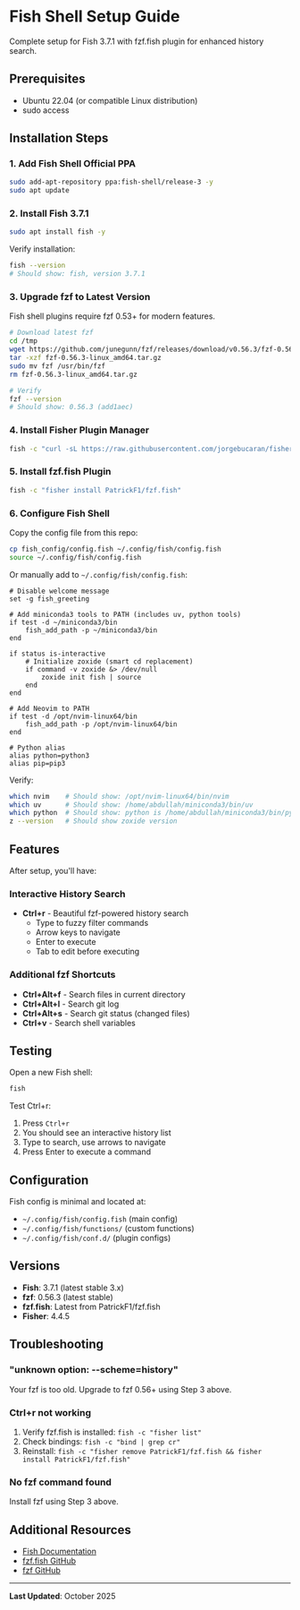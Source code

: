 # Fish Shell Setup Guide

Complete setup for Fish 3.7.1 with fzf.fish plugin for enhanced history search.

## Prerequisites

- Ubuntu 22.04 (or compatible Linux distribution)
- sudo access

## Installation Steps

### 1. Add Fish Shell Official PPA

```bash
sudo add-apt-repository ppa:fish-shell/release-3 -y
sudo apt update
```

### 2. Install Fish 3.7.1

```bash
sudo apt install fish -y
```

Verify installation:
```bash
fish --version
# Should show: fish, version 3.7.1
```

### 3. Upgrade fzf to Latest Version

Fish shell plugins require fzf 0.53+ for modern features.

```bash
# Download latest fzf
cd /tmp
wget https://github.com/junegunn/fzf/releases/download/v0.56.3/fzf-0.56.3-linux_amd64.tar.gz
tar -xzf fzf-0.56.3-linux_amd64.tar.gz
sudo mv fzf /usr/bin/fzf
rm fzf-0.56.3-linux_amd64.tar.gz

# Verify
fzf --version
# Should show: 0.56.3 (add1aec)
```

### 4. Install Fisher Plugin Manager

```bash
fish -c "curl -sL https://raw.githubusercontent.com/jorgebucaran/fisher/main/functions/fisher.fish | source && fisher install jorgebucaran/fisher"
```

### 5. Install fzf.fish Plugin

```bash
fish -c "fisher install PatrickF1/fzf.fish"
```

### 6. Configure Fish Shell

Copy the config file from this repo:

```bash
cp fish_config/config.fish ~/.config/fish/config.fish
source ~/.config/fish/config.fish
```

Or manually add to `~/.config/fish/config.fish`:

```fish
# Disable welcome message
set -g fish_greeting

# Add miniconda3 tools to PATH (includes uv, python tools)
if test -d ~/miniconda3/bin
    fish_add_path -p ~/miniconda3/bin
end

if status is-interactive
    # Initialize zoxide (smart cd replacement)
    if command -v zoxide &> /dev/null
        zoxide init fish | source
    end
end

# Add Neovim to PATH
if test -d /opt/nvim-linux64/bin
    fish_add_path -p /opt/nvim-linux64/bin
end

# Python alias
alias python=python3
alias pip=pip3
```

Verify:
```bash
which nvim    # Should show: /opt/nvim-linux64/bin/nvim
which uv      # Should show: /home/abdullah/miniconda3/bin/uv
which python  # Should show: python is /home/abdullah/miniconda3/bin/python3
z --version   # Should show zoxide version
```

## Features

After setup, you'll have:

### Interactive History Search
- **Ctrl+r** - Beautiful fzf-powered history search
  - Type to fuzzy filter commands
  - Arrow keys to navigate
  - Enter to execute
  - Tab to edit before executing

### Additional fzf Shortcuts
- **Ctrl+Alt+f** - Search files in current directory
- **Ctrl+Alt+l** - Search git log
- **Ctrl+Alt+s** - Search git status (changed files)
- **Ctrl+v** - Search shell variables

## Testing

Open a new Fish shell:
```bash
fish
```

Test Ctrl+r:
1. Press `Ctrl+r`
2. You should see an interactive history list
3. Type to search, use arrows to navigate
4. Press Enter to execute a command

## Configuration

Fish config is minimal and located at:
- `~/.config/fish/config.fish` (main config)
- `~/.config/fish/functions/` (custom functions)
- `~/.config/fish/conf.d/` (plugin configs)

## Versions

- **Fish**: 3.7.1 (latest stable 3.x)
- **fzf**: 0.56.3 (latest stable)
- **fzf.fish**: Latest from PatrickF1/fzf.fish
- **Fisher**: 4.4.5

## Troubleshooting

### "unknown option: --scheme=history"
Your fzf is too old. Upgrade to fzf 0.56+ using Step 3 above.

### Ctrl+r not working
1. Verify fzf.fish is installed: `fish -c "fisher list"`
2. Check bindings: `fish -c "bind | grep cr"`
3. Reinstall: `fish -c "fisher remove PatrickF1/fzf.fish && fisher install PatrickF1/fzf.fish"`

### No fzf command found
Install fzf using Step 3 above.

## Additional Resources

- [Fish Documentation](https://fishshell.com/docs/current/)
- [fzf.fish GitHub](https://github.com/PatrickF1/fzf.fish)
- [fzf GitHub](https://github.com/junegunn/fzf)

---
**Last Updated**: October 2025
